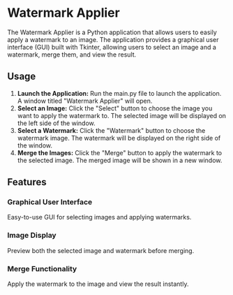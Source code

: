# Watermark Applier

The Watermark Applier is a Python application that allows users to easily apply a watermark to an image. The application
provides a graphical user interface (GUI) built with Tkinter, allowing users to select an image and a watermark, merge
them, and view the result.

## Usage

1. **Launch the Application:** Run the main.py file to launch the application. A window titled "Watermark Applier" will
   open.
2. **Select an Image:** Click the "Select" button to choose the image you want to apply the watermark to. The selected
   image will be displayed on the left side of the window.
3. **Select a Watermark:** Click the "Watermark" button to choose the watermark image. The watermark will be displayed
   on the right side of the window.
4. **Merge the Images:** Click the "Merge" button to apply the watermark to the selected image. The merged image will be
   shown in a new window.

## Features

### Graphical User Interface

Easy-to-use GUI for selecting images and applying watermarks.

### Image Display

Preview both the selected image and watermark before merging.

### Merge Functionality

Apply the watermark to the image and view the result instantly.
